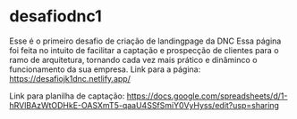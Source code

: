 # desafiodnc1
Esse é o primeiro desafio de criação de landingpage da DNC
Essa página foi feita no intuito de facilitar a captação e prospecção de clientes para o ramo de arquitetura, tornando cada vez mais prático e dinâminco o funcionamento da sua empresa. 
Link para a página: https://desafiojk1dnc.netlify.app/

Link para planilha de captação: 
https://docs.google.com/spreadsheets/d/1-hRVlBAzWtODHkE-OASXmT5-qaaU4SSfSmiY0VyHyss/edit?usp=sharing
